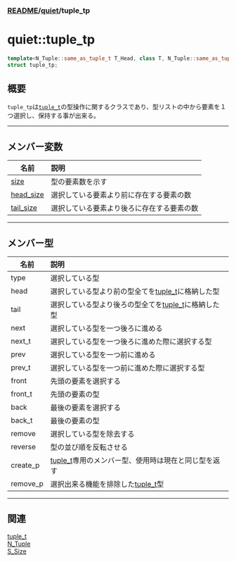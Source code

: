 ### [README](../../README.md)/[quiet](../quiet.md)/tuple_tp

# quiet::tuple_tp

``` C++
template<N_Tuple::same_as_tuple_t T_Head, class T, N_Tuple::same_as_tuple_t T_Tail>
struct tuple_tp;
```

## 概要
`tuple_tp`は[`tuple_t`](tuple_t.md)の型操作に関するクラスであり、型リストの中から要素を１つ選択し、保持する事が出来る。
***
## メンバー変数


| 名前      |   説明  |
| --------- |:----|
|[size](N_Tuple/S_Size/size.md)  |  型の要素数を示す  |
| [head_size](N_Tuple/S_Size/head_size.md)  |  選択している要素より前に存在する要素の数  |
| [tail_size](N_Tuple/S_Size/tail_size.md)| 選択している要素より後ろに存在する要素の数 |

***
## メンバー型
| 名前     | 説明                                                              |
| -------- |:-- |
| type     | 選択している型                                                    |
| head     | 選択している型より前の型全てを[tuple_t](tuple_t.md)に格納した型   |
| tail     | 選択している型より後ろの型全てを[tuple_t](tuple_t.md)に格納した型 |
| next     | 選択している型を一つ後ろに進める                                  |
| next_t   | 選択している型を一つ後ろに進めた際に選択する型                    |
| prev     | 選択している型を一つ前に進める                                    |
| prev_t   | 選択している型を一つ前に進めた際に選択する型                      |
| front    | 先頭の要素を選択する                                              |
| front_t  | 先頭の要素の型                                                    |
| back     | 最後の要素を選択する                                              |
| back_t   | 最後の要素の型                                                    |
| remove   | 選択している型を除去する                                          |
| reverse  | 型の並び順を反転させる                                            |
| create_p | [tuple_t](tuple_t.md)専用のメンバー型、使用時は現在と同じ型を返す |
| remove_p | 選択出来る機能を排除した[tuple_t](tuple_t.md)型                   |
***
## 関連
[tuple_t](tuple_t.md)    
[N_Tuple](N_Tuple/N_Tuple.md)    
[S_Size](N_Tuple/S_Size.md) 